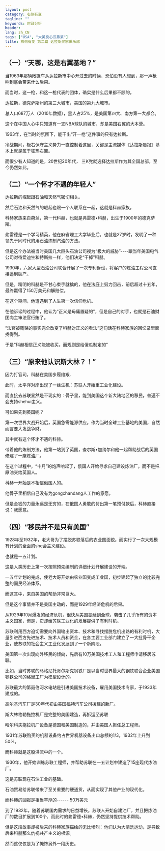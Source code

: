 ```yaml
---
layout: post
category: 右侧有变
tagline: ""
keywords: 时政分析
header:
lang: zh_CN 
tags: ["USA", "大英良心汉弗莱"]
title: 右侧有变 第二篇 达拉斯买家俱乐部
---
```


## （一）“天哪，这是右翼基地？”

当1963年那辆敞篷车从达拉斯市中心开过去的时候，恐怕没有人想到，那一声枪响到底会带来什么后果。

而当时，这一枪，和这一枪代表的团体，确实是什么后果都不顾的。

达拉斯，德克萨斯州的第三大城市，美国的第九大城市。

总人口687万人（2010年数据），黑人占25%，是美国第四大、南方第一大都会。

这个在中国人心中只知道有一支NBA球队的城市，却是美国右翼的大本营。

1963年，在当时的氛围下，能干出“开一枪”这件事的只有达拉斯。

冷战期间，极右保守主义势力一直控制着这里，关键是主流媒体《达拉斯晨报》基本上就是属于狂热右翼。

而很少有人知道的是，20世纪20年代， 三K党就选择达拉斯作为其全国总部，至今仍然如此。

## （二）“一个怀才不遇的年轻人”

达拉斯的崛起跟石油和天然气密切相关。

然后石油和天然气的崛起也跟一个人联系在一起，这就是科赫家族。

科赫家族来自荷兰，第一代科赫，也就是弗雷德•科赫，出生于1900年的德克萨斯。

弗雷德是一个学习精英，他在麻省理工大学毕业后，也就是27岁时，发明了一种领先于同时代的用石油炼制汽油的方法。

但是这个办法被当时美国几大巨头石油公司视为“极大的威胁”----跟当年美国电气公司对待爱迪生和特斯拉一样，他们决定“干掉”科赫。

1930年，六家大型石油公司联合开展了一次专利诉讼，将客户的炼油工程公司直接逼到破产。

但是，精明的科赫是不甘心束手就擒的，他在法庭上努力回击，前后超过十五年，最终赢得了150万美元和解赔偿。

在这个期间，他遭遇到了人生第一次信仰危机。

在他诉讼的过程中，他认为“正义是毋庸置疑的”，但是自己的对手，也就是石油财团向主审法官行贿了。

“法官被贿赂的事实完全改变了科赫对正义的看法”这句话在科赫家族的回忆录里面找得到。

于是“科赫相信正义能被收买，而规则是给傻瓜制定的”

## （三）“原来他认识斯大林？！”

因为打官司，科赫在美国步履维艰.

此时，太平洋对岸出现了一丝生机：苏联人开始重工业化建设。

而直接去苏联显然是不现实的：骨子里，能到美国这个新大陆地区的移民，普遍不会支持shehui主义。

可如果先到英国呢？

第一次世界大战开始后，英国急需能源供应，作为当时全球工业基地的美国，自然而言要大发战争财。

其中就有这个怀才不遇的科赫。

带着他的炼制方法，他第一站到了英国，查尔斯•加纳尔和他一起帮助战后的英国修建了一座炼油厂。

在这个过程中，“十月”的炮声响起了，俄国人开始寻求自己建设炼油厂，而不是把原油交给英国人。

科赫一开始是不相信俄国人的。

他骨子里相信自己没有为gongchandang人工作的意愿。

但是金钱的力量永远是无穷的，在俄国人勇敢的付出第一笔预付款后，科赫直接说：我愿意。

## （四）“移民并不是只有美国”

1928年至1932年，老大哥为了摆脱苏联落后的农业国面貌，而实行了一次大规模有计划的全面的she会主义建设。

也就是一五计划。

这是人类历史上第一次按照预先编制的详细计划开展建设的开端。

一五年计划的完成，使老大哥开始由农业国变成工业国，初步建起了独立的比较完整的国民经济体系。

而这其中，来自美国的帮助非常巨大。

但是这个事情并不是美国主动的，而是1929年经济危机的后果。

从1929年10月爆发的经济危机，很快从美国蔓延到全球，袭击了几乎所有的资本主义国家，但是，它却给苏联工业化的发展提供了有利时机。

苏联利用西方迫切需要向外国输出资本、技术和寻找摆脱危机出路的有利时机，大量引进西方先进技术、技术人员和资金，在各主要工业部门建立了一大批骨干企业，使苏联的社会主义工业化发展到了一个新阶段。

美国第一次出现向外移民的倾向，先后有10万美国技术工人和工程师申请移居苏联。

比如，当时苏联的马格尼托哥尔斯克钢铁厂是以当时世界最大的钢铁联合企业美国钢铁公司的格里工厂为模型设计的。

苏联最大的第聂伯河水电站是引进美国技术设备，雇用美国技术专家，于1933年建成的。

高尔基汽车厂是30年代初由美国福特汽车公司援建的新厂。

斯大林格勒拖拉机厂是完整的美国建造，再拆运至苏联

哈尔科夫拖拉机厂设备是德国和美国制造的，并由美国人担任总工程师。

1931年苏联购买的机器设备约占世界机器设备出口总额的1/3，1932年上升到50%。

而科赫就是这股洪流中的一个。

1930年，他开始训练苏联工程师，并帮助苏联在一五计划中建造了15座现代炼油厂。

这是苏联现在石油工业的基础。

石油贸易给苏联带来了至关重要的硬通货，从而实现了其他产业的现代化。

而科赫的回报是相当丰厚的------ 50万美元

到了1932年，随着苏联国内需求的日益增长，苏联人开始自建油厂，并且把炼油厂的数目扩展到100个，而此时的弗雷德•科赫，仍然坚持提供技术帮助。

但是这段故事却被后来的科赫家族描绘的无比惨烈：他们认为大清洗运动，是导致后来科赫那么仇视共产主义的根源。

然而这仅仅是为了掩饰另外一段历史。

